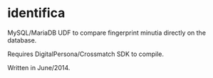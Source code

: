 # identifica

MySQL/MariaDB UDF to compare fingerprint minutia directly on the database.

Requires DigitalPersona/Crossmatch SDK to compile.

Written in June/2014.

